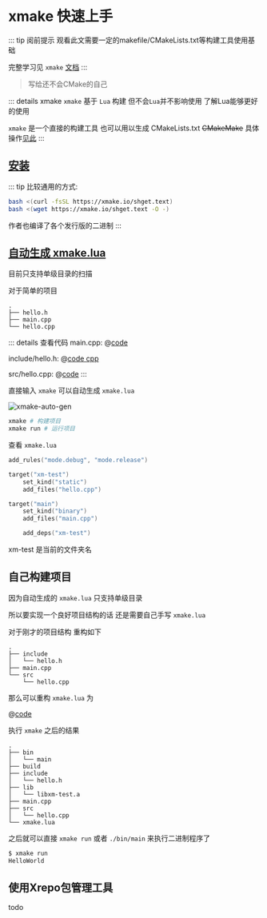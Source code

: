 # xmake 快速上手

::: tip 阅前提示
观看此文需要一定的makefile/CMakeLists.txt等构建工具使用基础

完整学习见 `xmake` [文档](https://xmake.io/#/zh-cn/)
:::

> 写给还不会CMake的自己

::: details xmake
`xmake` 基于 `Lua` 构建 但不会`Lua`并不影响使用 了解Lua能够更好的使用

`xmake` 是一个直接的构建工具 也可以用以生成 CMakeLists.txt ~~CMakeMake~~ 具体操作[见此](https://xmake.io/#/zh-cn/guide/other_features?id=%e5%b0%9d%e8%af%95%e4%bd%bf%e7%94%a8%e5%85%b6%e4%bb%96%e6%9e%84%e5%bb%ba%e7%b3%bb%e7%bb%9f%e6%9e%84%e5%bb%ba%ef%bc%88trybuild-%e6%a8%a1%e5%bc%8f%ef%bc%89)
:::

## [安装](https://xmake.io/#/zh-cn/guide/installation)

::: tip 比较通用的方式:
```bash
bash <(curl -fsSL https://xmake.io/shget.text)
bash <(wget https://xmake.io/shget.text -O -)
```

作者也编译了各个发行版的二进制
:::

## [自动生成 xmake.lua](https://xmake.io/#/zh-cn/guide/other_features?id=%e8%87%aa%e5%8a%a8%e6%89%ab%e6%8f%8f%e6%ba%90%e7%a0%81%e7%94%9f%e6%88%90xmakelua)

目前只支持单级目录的扫描

对于简单的项目

```
.
├── hello.h
├── main.cpp
└── hello.cpp
```

::: details 查看代码
main.cpp:
@[code](xmake-intro/main.cpp)

include/hello.h:
@[code cpp](xmake-intro/include/hello.h)

src/hello.cpp:
@[code](xmake-intro/src/hello.cpp)
:::

直接输入 `xmake` 可以自动生成 `xmake.lua`

![xmake-auto-gen](/images/xmake.gen.png)

```bash
xmake # 构建项目
xmake run # 运行项目
```

查看 `xmake.lua`
```lua
add_rules("mode.debug", "mode.release")

target("xm-test")
    set_kind("static")
    add_files("hello.cpp")

target("main")
    set_kind("binary")
    add_files("main.cpp")

    add_deps("xm-test")
```

xm-test 是当前的文件夹名

## 自己构建项目

因为自动生成的 `xmake.lua` 只支持单级目录

所以要实现一个良好项目结构的话 还是需要自己手写 `xmake.lua`

对于刚才的项目结构 重构如下

```
.
├── include
│   └── hello.h
├── main.cpp
└── src
    └── hello.cpp
```

那么可以重构 `xmake.lua` 为

@[code](xmake-intro/xmake.lua)

执行 `xmake` 之后的结果

```
.
├── bin
│   └── main
├── build
├── include
│   └── hello.h
├── lib
│   └── libxm-test.a
├── main.cpp
├── src
│   └── hello.cpp
└── xmake.lua
```

之后就可以直接 `xmake run` 或者 `./bin/main` 来执行二进制程序了

```bash
$ xmake run
HelloWorld
```

## 使用Xrepo包管理工具

todo